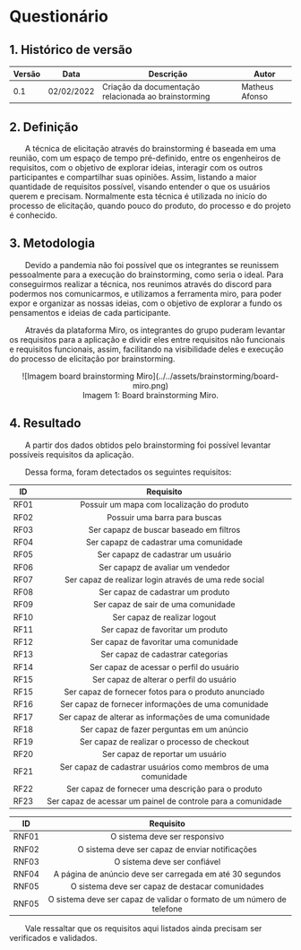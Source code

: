 # Questionário

## 1. Histórico de versão

| Versão | Data       | Descrição                                           | Autor        |
| ------ | ---------- | --------------------------------------------------- | ------------ |
| 0.1    | 02/02/2022 | Criação da documentação relacionada ao brainstorming | Matheus Afonso |

## 2. Definição

&emsp;&emsp;A técnica de elicitação através do brainstorming é baseada em uma reunião, com um espaço de tempo pré-definido, entre os engenheiros de requisitos, com o objetivo de explorar ideias, interagir com os outros participantes e compartilhar suas opiniões. Assim, listando a maior quantidade de requisitos possível, visando entender o que os usuários querem e precisam. Normalmente esta técnica é utilizada no inicío do processo de elicitação, quando pouco do produto, do processo e do projeto é conhecido.

## 3. Metodologia

&emsp;&emsp;Devido a pandemia não foi possível que os integrantes se reunissem pessoalmente para a execução do brainstorming, como seria o ideal. Para conseguirmos realizar a técnica, nos reunimos através do discord para podermos nos comunicarmos, e utilizamos a ferramenta miro, para poder expor e organizar as nossas ideias, com o objetivo de explorar a fundo os pensamentos e ideias de cada participante.

&emsp;&emsp;Através da plataforma Miro, os integrantes do grupo puderam levantar os requisitos para a aplicação e dividir eles entre requisitos não funcionais e requisitos funcionais, assim, facilitando na visibilidade deles e execução do processo de elicitação por brainstorming.

<center>
![Imagem board brainstorming Miro](../../assets/brainstorming/board-miro.png)

<figcaption>Imagem 1: Board brainstorming Miro.</figcaption>
</center>

## 4. Resultado

&emsp;&emsp;A partir dos dados obtidos pelo brainstorming foi possível levantar possíveis requisitos da aplicação.

&emsp;&emsp;Dessa forma, foram detectados os seguintes requisitos:

|  ID  |                  Requisito                   |
| :--: | :------------------------------------------: |
| RF01 | Possuir um mapa com localização do produto |
| RF02 | Possuir uma barra para buscas |
| RF03 | Ser capapz de buscar baseado em filtros |
| RF04 | Ser capapz de cadastrar uma comunidade |
| RF05 | Ser capapz de cadastrar um usuário |
| RF06 | Ser capapz de avaliar um vendedor |
| RF07 | Ser capaz de realizar login através de uma rede social |
| RF08 | Ser capaz de cadastrar um produto |
| RF09 | Ser capaz de sair de uma comunidade |
| RF10 | Ser capaz de realizar logout |
| RF11 | Ser capaz de favoritar um produto |
| RF12 | Ser capaz de favoritar uma comunidade |
| RF13 | Ser capaz de cadastrar categorias |
| RF14 | Ser capaz de acessar o perfil do usuário |
| RF15 | Ser capaz de alterar o perfil do usuário |
| RF15 | Ser capaz de fornecer fotos para o produto anunciado |
| RF16 | Ser capaz de fornecer informações de uma comunidade |
| RF17 | Ser capaz de alterar as informações de uma comunidade |
| RF18 | Ser capaz de fazer perguntas em um anúncio |
| RF19 | Ser capaz de realizar o processo de checkout |
| RF20 | Ser capaz de reportar um usuário |
| RF21 | Ser capaz de cadastrar usuários como membros de uma comunidade |
| RF22 | Ser capaz de fornecer uma descrição para o produto |
| RF23 | Ser capaz de acessar um painel de controle para a comunidade |

|  ID   |              Requisito              |
| :---: | :---------------------------------: |
| RNF01 | O sistema deve ser responsivo |
| RNF02 | O sistema deve ser capaz de enviar notificações |
| RNF03 | O sistema deve ser confiável |
| RNF04 | A página de anúncio deve ser carregada em até 30 segundos |
| RNF05 | O sistema deve ser capaz de destacar comunidades |
| RNF05 | O sistema deve ser capaz de validar o formato de um número de telefone |

&emsp;&emsp;Vale ressaltar que os requisitos aqui listados ainda precisam ser verificados e validados.
